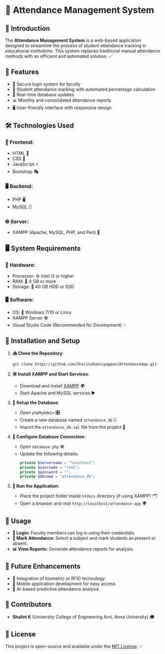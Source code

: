 # 📌 Attendance Management System

## 📖 Introduction
The **Attendance Management System** is a web-based application designed to streamline the process of student attendance tracking in educational institutions. This system replaces traditional manual attendance methods with an efficient and automated solution. ✅

## 🌟 Features
- 🔐 Secure login system for faculty
- 📌 Student attendance marking with automated percentage calculation
- 🔄 Real-time database updates
- 📊 Monthly and consolidated attendance reports
- 🖥️ User-friendly interface with responsive design

## 🛠️ Technologies Used
### 🎨 Frontend:
- HTML 📝
- CSS 🎨
- JavaScript ⚡
- Bootstrap 🎭

### 🖥️ Backend:
- PHP 🖥️
- MySQL 🗄️

### 🌐 Server:
- XAMPP (Apache, MySQL, PHP, and Perl) 🚀

## 🖥️ System Requirements
### 💾 Hardware:
- Processor: ⚙️ Intel i3 or higher
- RAM: 🧠 4 GB or more
- Storage: 💾 40 GB HDD or SSD

### 🖥️ Software:
- OS: 🏁 Windows 7/10 or Linux
- XAMPP Server 🛠️
- Visual Studio Code (Recommended for Development) ✨

## 🚀 Installation and Setup
1. **📥 Clone the Repository**:
   ```sh
   git clone https://github.com/ShaliniKanniyappan/AttendanceApp.git
   ```
2. **🛠️ Install XAMPP and Start Services**:
   - Download and install [XAMPP](https://www.apachefriends.org/download.html) 🌍
   - Start Apache and MySQL services ▶️

3. **📌 Setup the Database**:
   - Open `phpMyAdmin` 🎛️
   - Create a new database named `attendance_db` 🗄️
   - Import the `attendance_db.sql` file from the project 📂

4. **🔧 Configure Database Connection**:
   - Open `database.php` 🛠️
   - Update the following details:
     ```php
     private $servername = "localhost";
     private $username = "root";
     private $password = "";
     private $dbname = "attendance_db";
     ```

5. **🚀 Run the Application**:
   - Place the project folder inside `htdocs` directory (if using XAMPP) 🗂️
   - Open a browser and visit `http://localhost/attendance-app` 🌍

## 📌 Usage
- **🔑 Login:** Faculty members can log in using their credentials.
- **📝 Mark Attendance:** Select a subject and mark students as present or absent.
- **📊 View Reports:** Generate attendance reports for analysis.

## 🔮 Future Enhancements
- 🔄 Integration of biometric or RFID technology
- 📱 Mobile application development for easy access
- 🧠 AI-based predictive attendance analysis

## 👥 Contributors
- **Shalini K** (University College of Engineering Arni, Anna University) 🎓

## 📜 License
This project is open-source and available under the [MIT License](LICENSE). ✅
